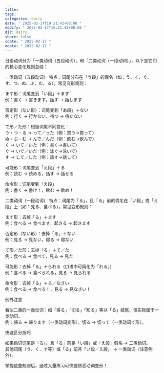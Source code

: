 ```yaml
---
title: 
tags: 
categories: dairy
date: " 2025-02-17T19:21:42+08:00 "
modify: " 2025-02-17T19:21:42+08:00 "
dir: dairy
share: false
cdate: " 2025-02-17 "
mdate: " 2025-02-17 "
---
```

日语动词分为「一类动词（五段动词）」和「二类动词（一段动词）」，以下是它们的核心变化规则总结：

一类动词（五段动词）
特点：词尾分布在「う段」的假名（如：う、く、ぐ、す、つ、ぬ、ぶ、む、る）。常见变形规则：

ます形：词尾变到「い段」＋ます  
例：書く → 書きます，話す → 話します


否定形（ない形）：词尾变到「あ段」＋ない  
例：行く → 行かない，待つ → 待たない


て形／た形：根据词尾不同变化：  
う・つ・る → って／った（例：買う→買って）  
ぬ・ぶ・む → んで／んだ（例：飲む→飲んで）  
く → いて／いた（例：書く→書いて）  
ぐ → いで／いだ（例：泳ぐ→泳いで）  
す → して／した（例：話す→話して）


可能形：词尾变到「え段」＋る  
例：読む → 読める，話す → 話せる


命令形：词尾变到「え段」  
例：書く → 書け！，飲む → 飲め！




二类动词（一段动词）
特点：词尾为「る」，且「る」前的假名在「い段」或「え段」上（如：見る、食べる）。常见变形规则：  

ます形：去掉「る」＋ます  
例：食べる → 食べます，起きる → 起きます


否定形（ない形）：去掉「る」＋ない  
例：見る → 見ない，寝る → 寝ない


て形／た形：去掉「る」＋て／た  
例：食べる → 食べて，見る → 見た


可能形：去掉「る」＋られる（口语中可简化为「れる」）  
例：食べる → 食べられる，見る → 見られる


命令形：去掉「る」＋ろ／なさい  
例：食べる → 食べろ！，見る → 見なさい！




例外注意

看似二类的一类动词：如「帰る」「切る」「知る」等以「る」结尾，但实际属于一类动词。  
例：帰る → 帰ります（一类动词变形），切る → 切って（一类动词て形）。




快速区分技巧

如果动词词尾是「る」，且「る」前是「い段」或「え段」假名 → 二类动词。  
其他词尾（う、く、す等）或「る」前非「い段／え段」 → 一类动词（注意例外）。

掌握这些规则后，通过大量练习可快速熟悉动词变形！